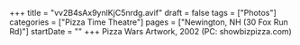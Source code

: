 +++
title = "vv2B4sAx9ynlKjC5nrdg.avif"
draft = false
tags = ["Photos"]
categories = ["Pizza Time Theatre"]
pages = ["Newington, NH (30 Fox Run Rd)"]
startDate = ""
+++
Pizza Wars Artwork, 2002 (PC: showbizpizza.com)
